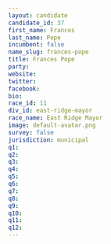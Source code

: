 ```yaml
---
layout: candidate
candidate_id: 37
first_name: Frances
last_name: Pope
incumbent: false
name_slug: frances-pope
title: Frances Pope
party: 
website: 
twitter: 
facebook: 
bio: 
race_id: 11
div_id: east-ridge-mayor
race_name: East Ridge Mayor
image: default-avatar.png
survey: false
jurisdiction: municipal
q1: 
q2: 
q3: 
q4: 
q5: 
q6: 
q7: 
q8: 
q9: 
q10: 
q11: 
q12: 
---
```

